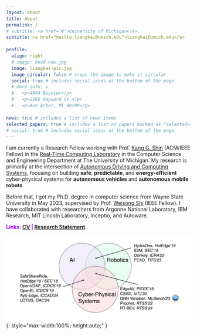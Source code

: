 ```yaml
---
layout: about
title: About
permalink: /
# subtitle: <a href='#'>University of Michigan</a>.
subtitle: <a href="mailto:liangkai@umich.edu">liangkai@umich.edu</a> 

profile:
  align: right
  # image: head-new.jpg
  image: liangkai-pic.jpg
  image_circular: false # crops the image to make it circular
  social: true # includes social icons at the bottom of the page
  # more_info: >
  #   <p>4944 Beyster</p>
  #   <p>2260 Hayward St.</p>
  #   <p>Ann Arbor, MI 48109</p>

news: true # includes a list of news items
selected_papers: true # includes a list of papers marked as "selected={true}"
# social: true # includes social icons at the bottom of the page
---
```


I am currently a Research Fellow working with Prof. [Kang G. Shin](https://web.eecs.umich.edu/~kgshin/) (ACM/IEEE Fellow) in the [Real-Time Computing Laboratory](https://rtcl.eecs.umich.edu/rtclweb/) in the Computer Science and Engineering Department at The University of Michigan. My research is primarily at the intersection of [Autonomous Driving and Computing Systems](https://arxiv.org/abs/2009.14349), focusing on building **safe**, **predictable**, and **energy-efficient** cyber-physical systems for **autonomous vehicles** and **autonomous mobile robots**.

Before that, I got my Ph.D. degree in computer science from Wayne State University in May 2023, supervised by Prof. [Weisong Shi](https://www.weisongshi.org/) (IEEE Fellow). I have collaborated with researchers from Argonne National Laboratory, IBM Research, MIT Lincoln Laboratory, Inceptio, and Autoware.

<span style="color: #A500FF;"><strong>Links: [CV](../assets/pdf/cv.pdf) | [Research Statement](../assets/pdf/research.pdf).</strong></span>

![Research Overview](../assets/img/research-overview.png){: style="max-width:100%; height:auto;" }

<!-- <span style="color: #A500FF;"><strong>I am on the job market 2024-2025. Links: [CV](../assets/pdf/cv.pdf) | [Research Statement](../assets/pdf/research.pdf).</strong></span>

![Research Overview](../assets/img/research-overview.png){: style="max-width:100%; height:auto;" } -->
